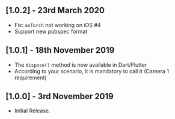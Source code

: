 ## [1.0.2] - 23rd March 2020  
  
* Fix: `asTorch` not working on iOS #4
* Support new pubspec format

## [1.0.1] - 18th November 2019  
  
* The `dispose()` method is now available in Dart/Flutter
* According to your scenario, it is mandatory to call it (Camera 1 requirement)

## [1.0.0] - 3rd November 2019  
  
* Initial Release.